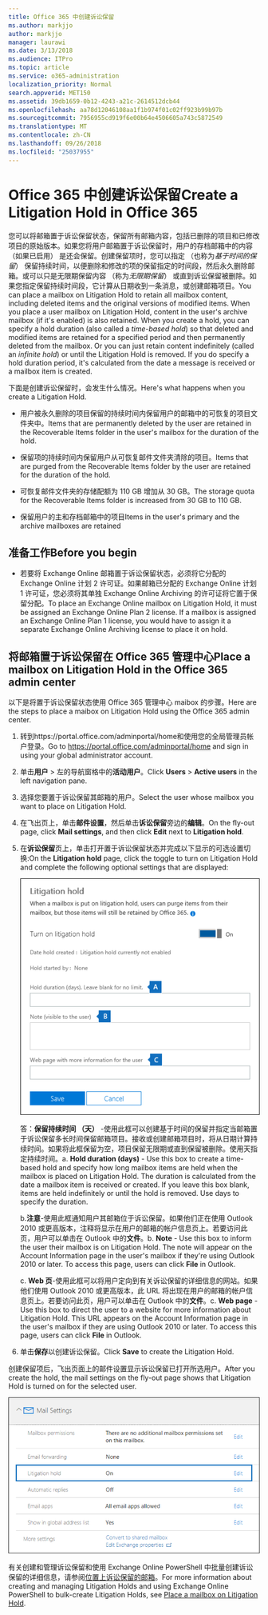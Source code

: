 ```yaml
---
title: Office 365 中创建诉讼保留
ms.author: markjjo
author: markjjo
manager: laurawi
ms.date: 3/13/2018
ms.audience: ITPro
ms.topic: article
ms.service: o365-administration
localization_priority: Normal
search.appverid: MET150
ms.assetid: 39db1659-0b12-4243-a21c-2614512dcb44
ms.openlocfilehash: aa78d12046108aa1f1b974f01c02ff923b99b97b
ms.sourcegitcommit: 7956955cd919f6e00b64e4506605a743c5872549
ms.translationtype: MT
ms.contentlocale: zh-CN
ms.lasthandoff: 09/26/2018
ms.locfileid: "25037955"
---
```

# <a name="create-a-litigation-hold-in-office-365"></a><span data-ttu-id="fefe1-102">Office 365 中创建诉讼保留</span><span class="sxs-lookup"><span data-stu-id="fefe1-102">Create a Litigation Hold in Office 365</span></span>

<span data-ttu-id="fefe1-p101">您可以将邮箱置于诉讼保留状态，保留所有邮箱内容，包括已删除的项目和已修改项目的原始版本。如果您将用户邮箱置于诉讼保留时，用户的存档邮箱中的内容 （如果已启用） 是还会保留。创建保留项时，您可以指定 （也称为*基于时间的保留*） 保留持续时间，以便删除和修改的项的保留指定的时间段，然后永久删除邮箱。或可以只是无限期保留内容 （称为*无限期保留*） 或直到诉讼保留被删除。如果您指定保留持续时间段，它计算从日期收到一条消息，或创建邮箱项目。</span><span class="sxs-lookup"><span data-stu-id="fefe1-p101">You can place a mailbox on Litigation Hold to retain all mailbox content, including deleted items and the original versions of modified items. When you place a user mailbox on Litigation Hold, content in the user's archive mailbox (if it's enabled) is also retained. When you create a hold, you can specify a hold duration (also called a *time-based hold*) so that deleted and modified items are retained for a specified period and then permanently deleted from the mailbox. Or you can just retain content indefinitely (called an *infinite hold*) or until the Litigation Hold is removed. If you do specify a hold duration period, it's calculated from the date a message is received or a mailbox item is created.</span></span> 
  
<span data-ttu-id="fefe1-108">下面是创建诉讼保留时，会发生什么情况。</span><span class="sxs-lookup"><span data-stu-id="fefe1-108">Here's what happens when you create a Litigation Hold.</span></span>
  
- <span data-ttu-id="fefe1-109">用户被永久删除的项目保留的持续时间内保留用户的邮箱中的可恢复的项目文件夹中。</span><span class="sxs-lookup"><span data-stu-id="fefe1-109">Items that are permanently deleted by the user are retained in the Recoverable Items folder in the user's mailbox for the duration of the hold.</span></span>
    
- <span data-ttu-id="fefe1-110">保留项的持续时间内保留用户从可恢复邮件文件夹清除的项目。</span><span class="sxs-lookup"><span data-stu-id="fefe1-110">Items that are purged from the Recoverable Items folder by the user are retained for the duration of the hold.</span></span>
    
- <span data-ttu-id="fefe1-111">可恢复邮件文件夹的存储配额为 110 GB 增加从 30 GB。</span><span class="sxs-lookup"><span data-stu-id="fefe1-111">The storage quota for the Recoverable Items folder is increased from 30 GB to 110 GB.</span></span>
    
- <span data-ttu-id="fefe1-112">保留用户的主和存档邮箱中的项目</span><span class="sxs-lookup"><span data-stu-id="fefe1-112">Items in the user's primary and the archive mailboxes are retained</span></span>
    
## <a name="before-you-begin"></a><span data-ttu-id="fefe1-113">准备工作</span><span class="sxs-lookup"><span data-stu-id="fefe1-113">Before you begin</span></span>

- <span data-ttu-id="fefe1-p102">若要将 Exchange Online 邮箱置于诉讼保留状态，必须将它分配的 Exchange Online 计划 2 许可证。如果邮箱已分配的 Exchange Online 计划 1 许可证，您必须将其单独 Exchange Online Archiving 的许可证将它置于保留分配。</span><span class="sxs-lookup"><span data-stu-id="fefe1-p102">To place an Exchange Online mailbox on Litigation Hold, it must be assigned an Exchange Online Plan 2 license. If a mailbox is assigned an Exchange Online Plan 1 license, you would have to assign it a separate Exchange Online Archiving license to place it on hold.</span></span>
    

## <a name="place-a-mailbox-on-litigation-hold-in-the-office-365-admin-center"></a><span data-ttu-id="fefe1-116">将邮箱置于诉讼保留在 Office 365 管理中心</span><span class="sxs-lookup"><span data-stu-id="fefe1-116">Place a mailbox on Litigation Hold in the Office 365 admin center</span></span>

<span data-ttu-id="fefe1-117">以下是将置于诉讼保留状态使用 Office 365 管理中心 maibox 的步骤。</span><span class="sxs-lookup"><span data-stu-id="fefe1-117">Here are the steps to place a maibox on Litigation Hold using the Office 365 admin center.</span></span>

1. <span data-ttu-id="fefe1-118">转到https://portal.office.com/adminportal/home和使用您的全局管理员帐户登录。</span><span class="sxs-lookup"><span data-stu-id="fefe1-118">Go to https://portal.office.com/adminportal/home and sign in using your global administrator account.</span></span>
2. <span data-ttu-id="fefe1-119">单击**用户** > 左的导航窗格中的**活动用户**。</span><span class="sxs-lookup"><span data-stu-id="fefe1-119">Click **Users** > **Active users** in the left navigation pane.</span></span>
3. <span data-ttu-id="fefe1-120">选择您要置于诉讼保留其邮箱的用户。</span><span class="sxs-lookup"><span data-stu-id="fefe1-120">Select the user whose mailbox you want to place on Litigation Hold.</span></span>
4. <span data-ttu-id="fefe1-121">在飞出页上，单击**邮件设置**，然后单击**诉讼保留**旁边的**编辑**。</span><span class="sxs-lookup"><span data-stu-id="fefe1-121">On the fly-out page, click **Mail settings**, and then click **Edit** next to **Litigation hold**.</span></span>
5. <span data-ttu-id="fefe1-122">在**诉讼保留**页上，单击打开置于诉讼保留状态并完成以下显示的可选设置切换:</span><span class="sxs-lookup"><span data-stu-id="fefe1-122">On the **Litigation hold** page, click the toggle to turn on Litigation Hold and complete the following optional settings that are displayed:</span></span>
 
    ![O365_LitigationHold1.png](media/O365-LitigationHold1.png)

    <span data-ttu-id="fefe1-p103">答：**保留持续时间 （天）** -使用此框可以创建基于时间的保留并指定当邮箱置于诉讼保留多长时间保留邮箱项目。接收或创建邮箱项目时，将从日期计算持续时间。如果将此框保留为空，项目保留无限期或直到保留被删除。使用天指定持续时间。</span><span class="sxs-lookup"><span data-stu-id="fefe1-p103">a. **Hold duration (days)** - Use this box to create a time-based hold and specify how long mailbox items are held when the mailbox is placed on Litigation Hold. The duration is calculated from the date a mailbox item is received or created. If you leave this box blank, items are held indefinitely or until the hold is removed. Use days to specify the duration.</span></span>
    
    <span data-ttu-id="fefe1-p104">b.**注意**-使用此框通知用户其邮箱位于诉讼保留。如果他们正在使用 Outlook 2010 或更高版本，注释将显示在用户的邮箱的帐户信息页上。若要访问此页，用户可以单击在 Outlook 中的**文件**。</span><span class="sxs-lookup"><span data-stu-id="fefe1-p104">b. **Note** - Use this box to inform the user their mailbox is on Litigation Hold. The note will appear on the Account Information page in the user's mailbox if they're using Outlook 2010 or later. To access this page, users can click **File** in Outlook.</span></span>
     
    <span data-ttu-id="fefe1-p105">c. **Web 页**-使用此框可以将用户定向到有关诉讼保留的详细信息的网站。如果他们使用 Outlook 2010 或更高版本，此 URL 将出现在用户的邮箱的帐户信息页上。若要访问此页，用户可以单击在 Outlook 中的**文件**。</span><span class="sxs-lookup"><span data-stu-id="fefe1-p105">c. **Web page** - Use this box to direct the user to a website for more information about Litigation Hold. This URL appears on the Account Information page in the user's mailbox if they are using Outlook 2010 or later. To access this page, users can click **File** in Outlook.</span></span>
 
6. <span data-ttu-id="fefe1-137">单击**保存**以创建诉讼保留。</span><span class="sxs-lookup"><span data-stu-id="fefe1-137">Click **Save** to create the Litigation Hold.</span></span>

<span data-ttu-id="fefe1-138">创建保留项后，飞出页面上的邮件设置显示诉讼保留已打开所选用户。</span><span class="sxs-lookup"><span data-stu-id="fefe1-138">After you create the hold, the mail settings on the fly-out page shows that Litigation Hold is turned on for the selected user.</span></span>

![O365_LitigationHold2.png](media/O365-LitigationHold2.png)

<span data-ttu-id="fefe1-140">有关创建和管理诉讼保留和使用 Exchange Online PowerShell 中批量创建诉讼保留的详细信息，请参阅[位置上诉讼保留的邮箱](https://docs.microsoft.com/office365/SecurityCompliance/place-a-mailbox-on-litigation-hold)。</span><span class="sxs-lookup"><span data-stu-id="fefe1-140">For more information about creating and managing Litigation Holds and using Exchange Online PowerShell to bulk-create Litigation Holds, see [Place a mailbox on Litigation Hold](https://docs.microsoft.com/office365/SecurityCompliance/place-a-mailbox-on-litigation-hold).</span></span>
